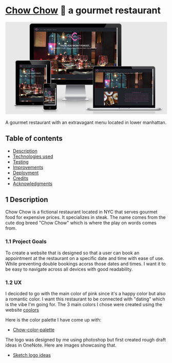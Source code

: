 # [Chow Chow](https://champion316.github.io/Gourmet-Chow/) 🍜 a gourmet restaurant
<img src="static/img/responsive-chow-image.jpg">

A gourmet restaurant with an extravagant menu located in lower manhattan. 

## Table of contents

- [Description](#1-description)
- [Technologies used](#3-technologies-used)
- [Testing](#4-testing)
- [Improvements](#5-improvements)
- [Deployment](#6-deployment)
- [Credits](#7-credits)
- [Acknowledgments](#8-acknowledgments)

## 1 Description 

Chow Chow is a fictional restaurant located in NYC that serves gourmet food for expensive prices. It specializes in steak. The name comes from the cute dog breed "Chow Chow" which is where the play on words comes from. 

### 1.1 Project Goals 

To create a website that is designed so that a user can book an appointment at the restaurant on a specific date and time with ease of use. While preventing double bookings acorss those dates and times. I want it to be easy to navigate across all devices with good readability. 

### 1.2 UX

I decicded to go with the main color of pink since it's a happy color but also a romantic color. I want this restaurant to be connected with "dating" which is the vibe I'm going for. The 3 main colors I chose were created using the website [coolors](https://coolors.co/)

Here is the color palette I have come up with:
- [Chow-color-palette](static/img/chow-color-palette.png) 

The logo was designed by me using photoshop but first created rough draft ideas in OneNote. Here are images showcasing that. 
- [Sketch logo ideas](static/img/chow-roughdraft-logos.jpg)